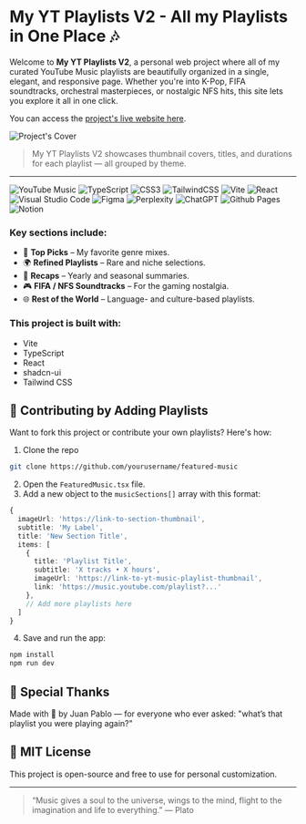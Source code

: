 # My YT Playlists V2 - All my Playlists in One Place 🎶

Welcome to **My YT Playlists V2**, a personal web project where all of my curated YouTube Music playlists are beautifully organized in a single, elegant, and responsive page. Whether you're into K-Pop, FIFA soundtracks, orchestral masterpieces, or nostalgic NFS hits, this site lets you explore it all in one click.

You can access the [project's live website here](https://juansilvadesign.github.io/My_YT_PlaylistsV2/).

![Project's Cover](https://i.imgur.com/Kj7ZZCq.png)

> My YT Playlists V2 showcases thumbnail covers, titles, and durations for each playlist — all grouped by theme.

---
![YouTube Music](https://img.shields.io/badge/YouTube_Music-FF0000?style=for-the-badge&logo=youtube-music&logoColor=white) ![TypeScript](https://img.shields.io/badge/typescript-%23007ACC.svg?style=for-the-badge&logo=typescript&logoColor=white) ![CSS3](https://img.shields.io/badge/css3-%231572B6.svg?style=for-the-badge&logo=css3&logoColor=white) ![TailwindCSS](https://img.shields.io/badge/tailwindcss-%2338B2AC.svg?style=for-the-badge&logo=tailwind-css&logoColor=white) ![Vite](https://img.shields.io/badge/vite-%23646CFF.svg?style=for-the-badge&logo=vite&logoColor=white) ![React](https://img.shields.io/badge/react-%2320232a.svg?style=for-the-badge&logo=react&logoColor=%2361DAFB) ![Visual Studio Code](https://img.shields.io/badge/Visual%20Studio%20Code-0078d7.svg?style=for-the-badge&logo=visual-studio-code&logoColor=white) ![Figma](https://img.shields.io/badge/figma-%23F24E1E.svg?style=for-the-badge&logo=figma&logoColor=white) ![Perplexity](https://img.shields.io/badge/perplexity-000000?style=for-the-badge&logo=perplexity&logoColor=088F8F) ![ChatGPT](https://img.shields.io/badge/chatGPT-74aa9c?style=for-the-badge&logo=openai&logoColor=white) ![Github Pages](https://img.shields.io/badge/github%20pages-121013?style=for-the-badge&logo=github&logoColor=white) ![Notion](https://img.shields.io/badge/Notion-%23000000.svg?style=for-the-badge&logo=notion&logoColor=white)

### Key sections include:

- 🎵 **Top Picks** – My favorite genre mixes.
- 🌍 **Refined Playlists** – Rare and niche selections.
- 🔁 **Recaps** – Yearly and seasonal summaries.
- 🎮 **FIFA / NFS Soundtracks** – For the gaming nostalgia.
- 🌐 **Rest of the World** – Language- and culture-based playlists.

### This project is built with:

* Vite
* TypeScript
* React
* shadcn-ui
* Tailwind CSS


## 🧩 Contributing by Adding Playlists

Want to fork this project or contribute your own playlists? Here's how:

1. Clone the repo

```bash
git clone https://github.com/yourusername/featured-music
```

2. Open the `FeaturedMusic.tsx` file.
3. Add a new object to the `musicSections[]` array with this format:

```ts
{
  imageUrl: 'https://link-to-section-thumbnail',
  subtitle: 'My Label',
  title: 'New Section Title',
  items: [
    {
      title: 'Playlist Title',
      subtitle: 'X tracks • X hours',
      imageUrl: 'https://link-to-yt-music-playlist-thumbnail',
      link: 'https://music.youtube.com/playlist?...'
    },
    // Add more playlists here
  ]
}
```

4. Save and run the app:

```bash
npm install
npm run dev
```

## 🙌 Special Thanks

Made with 💜 by Juan Pablo — for everyone who ever asked: "what’s that playlist you were playing again?"

## 📄 MIT License

This project is open-source and free to use for personal customization.

---

> “Music gives a soul to the universe, wings to the mind, flight to the imagination and life to everything.” — Plato

